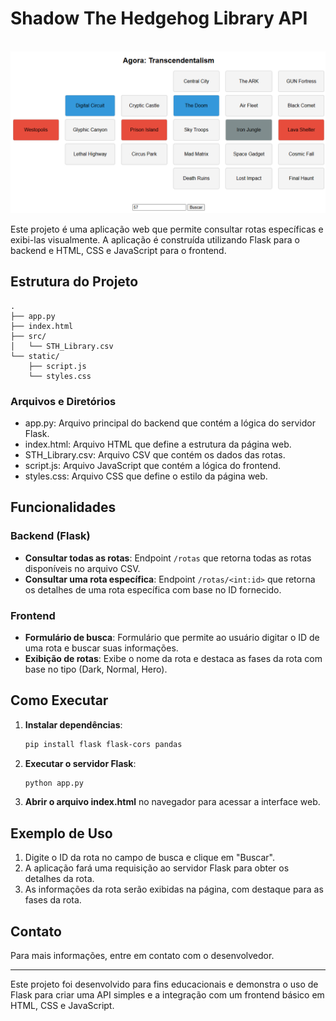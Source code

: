 # Shadow The Hedgehog Library API

<p align="center">
  <br />
  <img src="_docs/assets/rotas.png" />
</p>

Este projeto é uma aplicação web que permite consultar rotas específicas e exibi-las visualmente. A aplicação é construída utilizando Flask para o backend e HTML, CSS e JavaScript para o frontend.

## Estrutura do Projeto

```
.
├── app.py
├── index.html
├── src/
│   └── STH_Library.csv
└── static/
    ├── script.js
    └── styles.css
```

### Arquivos e Diretórios

- app.py: Arquivo principal do backend que contém a lógica do servidor Flask.
- index.html: Arquivo HTML que define a estrutura da página web.
- STH_Library.csv: Arquivo CSV que contém os dados das rotas.
- script.js: Arquivo JavaScript que contém a lógica do frontend.
- styles.css: Arquivo CSS que define o estilo da página web.

## Funcionalidades

### Backend (Flask)

- **Consultar todas as rotas**: Endpoint `/rotas` que retorna todas as rotas disponíveis no arquivo CSV.
- **Consultar uma rota específica**: Endpoint `/rotas/<int:id>` que retorna os detalhes de uma rota específica com base no ID fornecido.

### Frontend

- **Formulário de busca**: Formulário que permite ao usuário digitar o ID de uma rota e buscar suas informações.
- **Exibição de rotas**: Exibe o nome da rota e destaca as fases da rota com base no tipo (Dark, Normal, Hero).

## Como Executar

1. **Instalar dependências**:
    ```sh
    pip install flask flask-cors pandas
    ```

2. **Executar o servidor Flask**:
    ```sh
    python app.py
    ```

3. **Abrir o arquivo index.html** no navegador para acessar a interface web.

## Exemplo de Uso

1. Digite o ID da rota no campo de busca e clique em "Buscar".
2. A aplicação fará uma requisição ao servidor Flask para obter os detalhes da rota.
3. As informações da rota serão exibidas na página, com destaque para as fases da rota.

## Contato

Para mais informações, entre em contato com o desenvolvedor.

---

Este projeto foi desenvolvido para fins educacionais e demonstra o uso de Flask para criar uma API simples e a integração com um frontend básico em HTML, CSS e JavaScript.